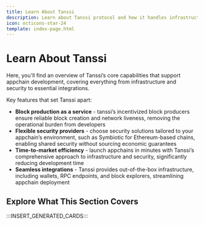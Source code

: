 ```yaml
---
title: Learn About Tanssi
description: Learn about Tanssi protocol and how it handles infrastructure complexities, making it easy for new appchains to be deployed in the Polkadot Web3 ecosystem.
icon: octicons-star-24
template: index-page.html
---
```


# Learn About Tanssi

Here, you'll find an overview of Tanssi’s core capabilities that support appchain development, covering everything from infrastructure and security to essential integrations.

Key features that set Tanssi apart:

- **Block production as a service** - tanssi’s incentivized block producers ensure reliable block creation and network liveness, removing the operational burden from developers
- **Flexible security providers** - choose security solutions tailored to your appchain’s environment, such as Symbiotic for Ethereum-based chains, enabling shared security without sourcing economic guarantees
- **Time-to-market efficiency** - launch appchains in minutes with Tanssi’s comprehensive approach to infrastructure and security, significantly reducing development time
- **Seamless integrations** - Tanssi provides out-of-the-box infrastructure, including wallets, RPC endpoints, and block explorers, streamlining appchain deployment

## Explore What This Section Covers

:::INSERT_GENERATED_CARDS::: 